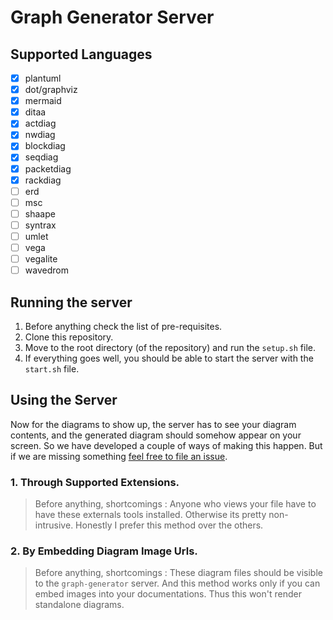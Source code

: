 # Graph Generator Server

## Supported Languages
- [X] plantuml
- [X] dot/graphviz
- [X] mermaid
- [X] ditaa
- [X] actdiag
- [X] nwdiag
- [X] blockdiag
- [X] seqdiag
- [X] packetdiag
- [X] rackdiag
- [ ] erd
- [ ] msc
- [ ] shaape
- [ ] syntrax
- [ ] umlet
- [ ] vega
- [ ] vegalite
- [ ] wavedrom

## Running the server

1. Before anything check the list of pre-requisites.
2. Clone this repository.
3. Move to the root directory (of the repository) and run the `setup.sh` file. 
4. If everything goes well, you should be able to start the server with the `start.sh` file.

## Using the Server

Now for the diagrams to show up, the server has to see your diagram contents, and the generated diagram should somehow appear on your screen. So we have developed a couple of ways of making this happen. But if we are missing something [feel free to file an issue](https://github.com/sathukorale/graph-generator/issues/new).

### 1. Through Supported Extensions.
> Before anything, shortcomings : Anyone who views your file have to have these externals tools installed. Otherwise its pretty non-intrusive. Honestly I prefer this method over the others.

### 2. By Embedding Diagram Image Urls.
> Before anything, shortcomings : These diagram files should be visible to the `graph-generator` server. And this method works only if you can embed images into your documentations. Thus this won't render standalone diagrams.
